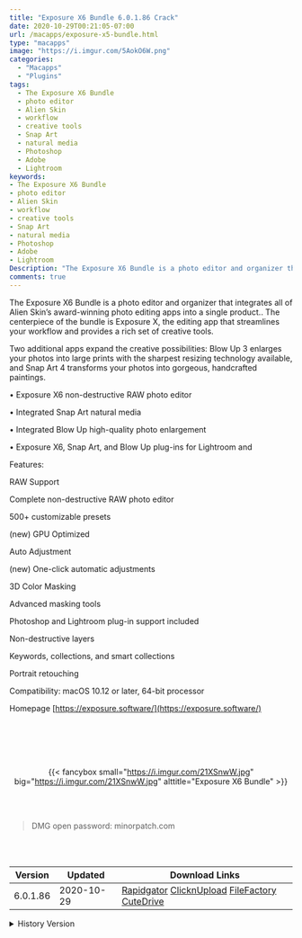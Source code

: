 ```yaml
---
title: "Exposure X6 Bundle 6.0.1.86 Crack"
date: 2020-10-29T00:21:05-07:00
url: /macapps/exposure-x5-bundle.html
type: "macapps"
image: "https://i.imgur.com/5AokO6W.png"
categories:
  - "Macapps"
  - "Plugins"
tags:
  - The Exposure X6 Bundle
  - photo editor
  - Alien Skin
  - workflow
  - creative tools
  - Snap Art
  - natural media
  - Photoshop
  - Adobe
  - Lightroom
keywords:
- The Exposure X6 Bundle
- photo editor
- Alien Skin
- workflow
- creative tools
- Snap Art
- natural media
- Photoshop
- Adobe
- Lightroom
Description: "The Exposure X6 Bundle is a photo editor and organizer that integrates all of Alien Skin’s award-winning photo editing apps into a single product"
comments: true
---
```


The Exposure X6 Bundle is a photo editor and organizer that integrates all of Alien Skin’s award-winning photo editing apps into a single product.. The centerpiece of the bundle is Exposure X, the editing app that streamlines your workflow and provides a rich set of creative tools.



Two additional apps expand the creative possibilities: Blow Up 3 enlarges your photos into large prints with the sharpest resizing technology available, and Snap Art 4 transforms your photos into gorgeous, handcrafted paintings.



•    Exposure X6 non-destructive RAW photo editor

•    Integrated Snap Art natural media

•    Integrated Blow Up high-quality photo enlargement

•    Exposure X6, Snap Art, and Blow Up plug-ins for Lightroom and



Features:

RAW Support

Complete non-destructive RAW photo editor

500+ customizable presets

(new) GPU Optimized

Auto Adjustment

(new) One-click automatic adjustments

3D Color Masking

Advanced masking tools

Photoshop and Lightroom plug-in support included

Non-destructive layers

Keywords, collections, and smart collections

Portrait retouching

Compatibility: macOS 10.12 or later, 64-bit processor


Homepage [https://exposure.software/](https://exposure.software/)

<br/>
<br/>
<script async src="https://pagead2.googlesyndication.com/pagead/js/adsbygoogle.js"></script>
<ins class="adsbygoogle"
     style="display:block; text-align:center;"
     data-ad-layout="in-article"
     data-ad-format="fluid"
     data-ad-client="ca-pub-8746275014476192"
     data-ad-slot="5144997159"></ins>
<script>
     (adsbygoogle = window.adsbygoogle || []).push({});
</script>
<br/>
<br/>


<center>

{{< fancybox small="https://i.imgur.com/21XSnwW.jpg" big="https://i.imgur.com/21XSnwW.jpg" alttitle="Exposure X6 Bundle" >}}

</center>

<br/>
<br/>


> DMG open password: minorpatch.com

<br/>

<br/>
<div id="history_version" class="history_version">

| Version | Updated | Download Links |
| ---- | ---- | ---- |
| 6.0.1.86 | 2020-10-29 | [Rapidgator](https://ouo.io/nnm3cA)   [ClicknUpload](https://ouo.io/cYTACb)   [FileFactory](https://ouo.io/tkzi9R)   [CuteDrive](https://ouo.io/l9clxY) |
<details>
<summary>History Version</summary>

| Version | Updated | Download Links |
| ---- | ---- | ---- |
| 6.0.0.66 | 2020-10-08 | [UsersCloud](https://ouo.io/bGRMT6)   [ClicknUpload](https://ouo.io/rtOwE6Y)   [FileFactory](https://ouo.io/LuDOhA)   [CuteDrive](https://ouo.io/eRl4mF) |
| 5.2.4.282 | 2020-09-04 | [UsersCloud](https://ouo.io/xiiUfF)   [ClicknUpload](https://ouo.io/G3IbUh)   [FileFactory](https://ouo.io/k44TMs)   [CuteDrive](https://ouo.io/EZYQsI) |
| 5.2.3.268 | 2020-07-11 | [UsersCloud](https://ouo.io/Tcn1K7)   [ClicknUpload](https://ouo.io/6TVFZH)   [FileFactory](https://ouo.io/5nzKOy)   [CuteDrive](https://ouo.io/5X5aIk) |
| 5.2.1.197 | 2020-02-21 | [UsersCloud](https://ouo.io/Y2K2LS)   [ClicknUpload](https://ouo.io/TaiK1m)   [FileFactory](https://ouo.io/43GfPU)   [CuteDrive](https://ouo.io/Sybln4) |
</details>

</div>
